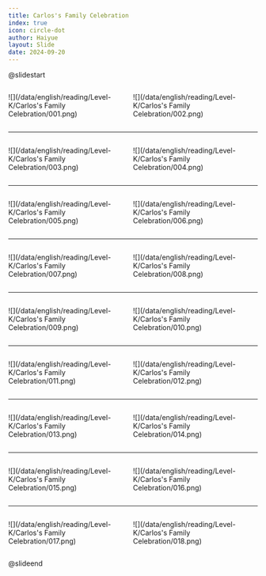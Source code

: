 ```yaml
---
title: Carlos's Family Celebration
index: true
icon: circle-dot
author: Haiyue
layout: Slide
date: 2024-09-20
---
```

 
@slidestart

<div style="display:flex">
<div style="flex:1">

![](/data/english/reading/Level-K/Carlos's Family Celebration/001.png)
</div>
<div style="flex:1">

![](/data/english/reading/Level-K/Carlos's Family Celebration/002.png)
</div>
</div>

---

<div style="display:flex">
<div style="flex:1">

![](/data/english/reading/Level-K/Carlos's Family Celebration/003.png)
</div>
<div style="flex:1">

![](/data/english/reading/Level-K/Carlos's Family Celebration/004.png)
</div>
</div>

---

<div style="display:flex">
<div style="flex:1">

![](/data/english/reading/Level-K/Carlos's Family Celebration/005.png)
</div>
<div style="flex:1">

![](/data/english/reading/Level-K/Carlos's Family Celebration/006.png)
</div>
</div>

---

<div style="display:flex">
<div style="flex:1">

![](/data/english/reading/Level-K/Carlos's Family Celebration/007.png)
</div>
<div style="flex:1">

![](/data/english/reading/Level-K/Carlos's Family Celebration/008.png)
</div>
</div>

---

<div style="display:flex">
<div style="flex:1">

![](/data/english/reading/Level-K/Carlos's Family Celebration/009.png)
</div>
<div style="flex:1">

![](/data/english/reading/Level-K/Carlos's Family Celebration/010.png)
</div>
</div>

---

<div style="display:flex">
<div style="flex:1">

![](/data/english/reading/Level-K/Carlos's Family Celebration/011.png)
</div>
<div style="flex:1">

![](/data/english/reading/Level-K/Carlos's Family Celebration/012.png)
</div>
</div>

---

<div style="display:flex">
<div style="flex:1">

![](/data/english/reading/Level-K/Carlos's Family Celebration/013.png)
</div>
<div style="flex:1">

![](/data/english/reading/Level-K/Carlos's Family Celebration/014.png)
</div>
</div>

---

<div style="display:flex">
<div style="flex:1">

![](/data/english/reading/Level-K/Carlos's Family Celebration/015.png)
</div>
<div style="flex:1">

![](/data/english/reading/Level-K/Carlos's Family Celebration/016.png)
</div>
</div>

---

<div style="display:flex">
<div style="flex:1">

![](/data/english/reading/Level-K/Carlos's Family Celebration/017.png)
</div>
<div style="flex:1">

![](/data/english/reading/Level-K/Carlos's Family Celebration/018.png)
</div>
</div>

@slideend